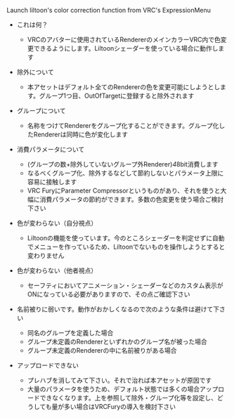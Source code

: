 Launch liltoon's color correction function from VRC's ExpressionMenu

- これは何？
    - VRCのアバターに使用されているRendererのメインカラーVRC内で色変更できるようにします。Liltoonシェーダーを使っている場合に動作します

- 除外について
    - 本アセットはデフォルト全てのRendererの色を変更可能にしようとします。グループ1つ目、OutOfTargetに登録すると除外されます

- グループについて
    - 名称をつけてRendererをグループ化することができます。グループ化したRendererは同時に色が変化します

- 消費パラメータについて
    - (グループの数+除外していないグループ外Renderer)*4*8bit消費します
    - なるべくグループ化、除外するなどして節約しないとパラメータ上限に容易に接触します
    - VRC FuryにParameter Compressorというものがあり、それを使うと大幅に消費パラメータの節約ができます。多数の色変更を使う場合ご検討下さい

- 色が変わらない（自分視点）
    - Liltoonの機能を使っています。今のところシェーダーを判定せずに自動でメニューを作っているため、Liltoonでないものを操作しようとすると変わりません

- 色が変わらない（他者視点）
    - セーフティにおいてアニメーション・シェーダーなどのカスタム表示がONになっている必要がありますので、その点ご確認下さい

- 名前被りに弱いです。動作がおかしくなるので次のような条件は避けて下さい
    - 同名のグループを定義した場合
    - グループ未定義のRendererといずれかのグループ名が被った場合
    - グループ未定義のRendererの中に名前被りがある場合

- アップロードできない
    - プレハブを消してみて下さい。それで治れば本アセットが原因です
    - 大量のパラメータを使うため、デフォルト状態では多くの場合アップロードできなくなります。上を参照して除外・グループ化等を設定し、どうしても量が多い場合はVRCFuryの導入を検討下さい